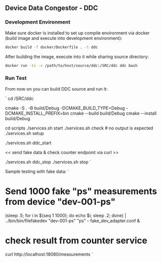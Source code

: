 ## Device Data Congestor - DDC

### Development Environment
Make sure docker is installed to set up compile environment via docker (build image and execute into development environment):
```sh
docker build -f docker/Dockerfile . -t ddc
```
After building the image, execute into it while sharing source directory:
```sh
docker run -ti -v /path/to/host/source/ddc:/SRC/ddc ddc bash
```

### Run Test
From now on you can build DDC source and run it:

`
cd /SRC/ddc

cmake -S . -B build/Debug -DCMAKE_BUILD_TYPE=Debug -DCMAKE_INSTALL_PREFIX=bin
cmake --build build/Debug
cmake --install build/Debug

cd scripts
./services.sh start
./services.sh check  # no output is expected
./services.sh setup

./services.sh ddc_start

<< send fake data & check counter endpoint via curl >>

./services.sh ddc_stop
./services.sh stop
`

Sample testing with fake data:
`
# Send 1000 fake "ps" measurements from device "dev-001-ps"
(sleep .5; for i in $(seq 1 1000); do echo $i; sleep .2; done) | ../bin/bin/filefakedev "dev-001-ps" "ps" - fake_dev_adapter.conf &

# check result from counter service
curl http://localhost:18080/measurements
`

